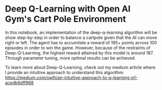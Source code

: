 # Deep Q-Learning with Open AI Gym's Cart Pole Environment

In this notebook, an implementation of the deep-q-learning algorithm will be show step-by-step in order to balance a cartpole given that the AI can move right or left. The agent has to accumilate a reward of 195+ points across 100 episodes in order to win the game. However, because of the restraints of Deep-Q-Learning, the highest reward attained by this model is around 187. Through parameter tuning, more optimal results can be achieved.

To learn more about Deep-Q-Learning, check out my medium article where I provide an intuitive approach to understand this algorithm:
https://medium.com/swlh/an-intuitive-approach-to-q-learning-p1-acedb6dff968

